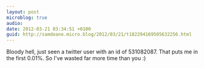 ```yaml
---
layout: post
microblog: true
audio: 
date: 2012-03-21 03:34:51 +0100
guid: http://samdeane.micro.blog/2012/03/21/t182294169505632256.html
---
```

Bloody hell, just seen a twitter user with an id of 531082087. That puts me in the first 0.01%. So I've wasted far more time than you :)
